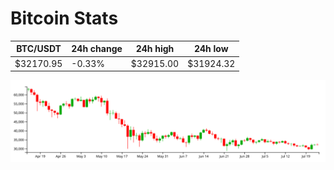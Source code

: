 # Bitcoin Stats

BTC/USDT|24h change|24h high|24h low|
|---|---|---|---|
|$32170.95|-0.33%|$32915.00|$31924.32|

<img src="./chart.svg">
